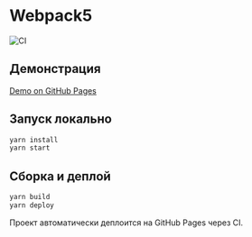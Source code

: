 # Webpack5

![CI](https://github.com/RomanKarsunkinWebPS2005/withactions/actions/workflows/web.yml/badge.svg)

## Демонстрация
[Demo on GitHub Pages](https://RomanKarsunkinWebPS2005.github.io/withactions/)

## Запуск локально

```bash
yarn install
yarn start
```

## Сборка и деплой

```bash
yarn build
yarn deploy
```

Проект автоматически деплоится на GitHub Pages через CI.
